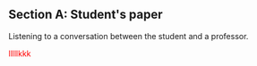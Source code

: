 Section A: Student's paper
------------------
Listening to a conversation between the student and a professor.

<font color=#FF0000>lllllkkk</font>